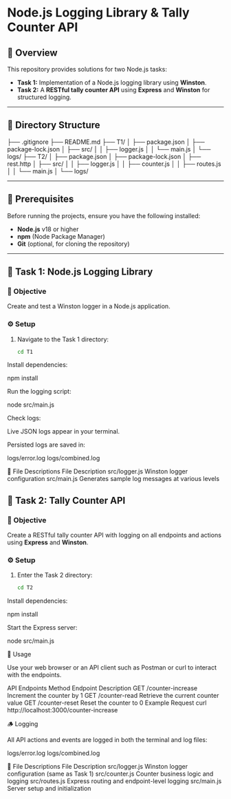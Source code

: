 # Node.js Logging Library & Tally Counter API

## 📘 Overview
This repository provides solutions for two Node.js tasks:

- **Task 1:** Implementation of a Node.js logging library using **Winston**.
- **Task 2:** A **RESTful tally counter API** using **Express** and **Winston** for structured logging.

---

## 📂 Directory Structure
├── .gitignore
├── README.md
├── T1/
│ ├── package.json
│ ├── package-lock.json
│ ├── src/
│ │ ├── logger.js
│ │ └── main.js
│ └── logs/
├── T2/
│ ├── package.json
│ ├── package-lock.json
│ ├── rest.http
│ ├── src/
│ │ ├── logger.js
│ │ ├── counter.js
│ │ ├── routes.js
│ │ └── main.js
│ └── logs/



---

## 🧩 Prerequisites
Before running the projects, ensure you have the following installed:
- **Node.js** v18 or higher  
- **npm** (Node Package Manager)  
- **Git** (optional, for cloning the repository)

---

## 🧱 Task 1: Node.js Logging Library

### 🎯 Objective
Create and test a Winston logger in a Node.js application.

### ⚙️ Setup
1. Navigate to the Task 1 directory:
   ```bash
   cd T1
Install dependencies:

npm install


Run the logging script:

node src/main.js


Check logs:

Live JSON logs appear in your terminal.

Persisted logs are saved in:

logs/error.log
logs/combined.log

📁 File Descriptions
File	Description
src/logger.js	Winston logger configuration
src/main.js	Generates sample log messages at various levels


## 🧮 Task 2: Tally Counter API

### 🎯 Objective
Create a RESTful tally counter API with logging on all endpoints and actions using **Express** and **Winston**.

### ⚙️ Setup
1. Enter the Task 2 directory:
   ```bash
   cd T2
Install dependencies:

npm install


Start the Express server:

node src/main.js

🧠 Usage

Use your web browser or an API client such as Postman or curl to interact with the endpoints.

API Endpoints
Method	Endpoint	Description
GET	/counter-increase	Increment the counter by 1
GET	/counter-read	Retrieve the current counter value
GET	/counter-reset	Reset the counter to 0
Example Request
curl http://localhost:3000/counter-increase

🪵 Logging

All API actions and events are logged in both the terminal and log files:

logs/error.log
logs/combined.log

📁 File Descriptions
File	Description
src/logger.js	Winston logger configuration (same as Task 1)
src/counter.js	Counter business logic and logging
src/routes.js	Express routing and endpoint-level logging
src/main.js	Server setup and initialization
